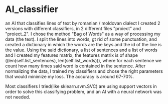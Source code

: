# AI_classifier
an AI that classifies lines of text by romanian / moldovan dialect
I created 2 versions with different classifiers, in 2 different files "proiect" and "proiect_2". I chose the method "Bag of Words" as a way of processing my data (the text). 
I split the lines into words, gt rid of some punctuation, and created a dictionary in which the words are the keys and the id of the line is the value.
Using the said dictionary, a list of sentences and a list of words and I created my features matrix, the features matrix is of shape 
((len(self.list_sentences), len(self.list_words))), where for each sentence we count how many times said word is contained in the sentence. After normalizing the data, 
I trained my classifiers and chose the right parameters that would minimize my loss. The accuracy is around 67-70%.

Most classifiers I tried(like sklearn.svm.SVC) are using support vectors in order to solve this classifying problem, and an AI with a neural network was not needed.
